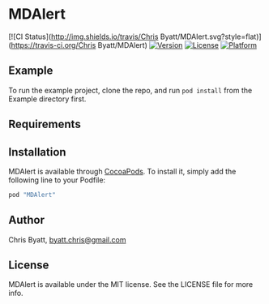# MDAlert

[![CI Status](http://img.shields.io/travis/Chris Byatt/MDAlert.svg?style=flat)](https://travis-ci.org/Chris Byatt/MDAlert)
[![Version](https://img.shields.io/cocoapods/v/MDAlert.svg?style=flat)](http://cocoapods.org/pods/MDAlert)
[![License](https://img.shields.io/cocoapods/l/MDAlert.svg?style=flat)](http://cocoapods.org/pods/MDAlert)
[![Platform](https://img.shields.io/cocoapods/p/MDAlert.svg?style=flat)](http://cocoapods.org/pods/MDAlert)

## Example

To run the example project, clone the repo, and run `pod install` from the Example directory first.

## Requirements

## Installation

MDAlert is available through [CocoaPods](http://cocoapods.org). To install
it, simply add the following line to your Podfile:

```ruby
pod "MDAlert"
```

## Author

Chris Byatt, byatt.chris@gmail.com

## License

MDAlert is available under the MIT license. See the LICENSE file for more info.
